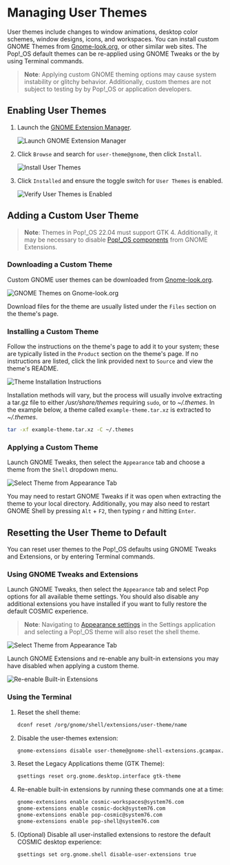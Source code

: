 # Managing User Themes

User themes include changes to window animations, desktop color schemes, window designs, icons, and workspaces. You can install custom GNOME Themes from [Gnome-look.org](https://www.gnome-look.org/browse/), or other similar web sites. The Pop!\_OS default themes can be re-applied using GNOME Tweaks or the by using Terminal commands.

>**Note**: Applying custom GNOME theming options may cause system instability or glitchy behavior. Additionally, custom themes are not subject to testing by by Pop!\_OS or application developers.

## Enabling User Themes

1. Launch the [GNOME Extension Manager](gnome-extensions.md#installing-the-gnome-extensions--extension-manager-apps).

    ![Launch GNOME Extension Manager](/images/user-themes/launch-ext-manager.png)

2. Click `Browse` and search for `user-theme@gnome`, then click `Install`.

    ![Install User Themes](/images/user-themes/install-user-themes.png)

3. Click `Installed` and ensure the toggle switch for `User Themes` is enabled.

    ![Verify User Themes is Enabled](/images/user-themes/verify-enabled.png)

## Adding a Custom User Theme

> **Note**: Themes in Pop!\_OS 22.04 must support GTK 4. Additionally, it may be necessary to disable [Pop!\_OS components](gnome-extensions.md#built-in-extensions) from GNOME Extensions.

### Downloading a Custom Theme

Custom GNOME user themes can be downloaded from [Gnome-look.org](https://www.gnome-look.org/browse/).

![GNOME Themes on Gnome-look.org](/images/user-themes/open-desktop-themes.png)

Download files for the theme are usually listed under the `Files` section on the theme's page.

### Installing a Custom Theme

Follow the instructions on the theme's page to add it to your system; these are typically listed in the `Product` section on the theme's page. If no instructions are listed, click the link provided next to `Source` and view the theme's README.

![Theme Installation Instructions](/images/user-themes/installation-instructions.png)

Installation methods will vary, but the process will usually involve extracting a tar.gz file to either */usr/share/themes* requiring `sudo`, or to *~/.themes*. In the example below, a theme called `example-theme.tar.xz` is extracted to *~/.themes*.

```bash
tar -xf example-theme.tar.xz -C ~/.themes
```

### Applying a Custom Theme

Launch GNOME Tweaks, then select the `Appearance` tab and choose a theme from the `Shell` dropdown menu.

![Select Theme from Appearance Tab](/images/user-themes/select-theme.png)

You may need to restart GNOME Tweaks if it was open when extracting the theme to your local directory. Additionally, you may also need to restart GNOME Shell by pressing `Alt` + `F2`, then typing `r` and hitting `Enter`.

## Resetting the User Theme to Default

You can reset user themes to the Pop!\_OS defaults using GNOME Tweaks and Extensions, or by entering Terminal commands.

### Using GNOME Tweaks and Extensions

Launch GNOME Tweaks, then select the `Appearance` tab and select Pop options for all available theme settings. You should also disable any additional extensions you have installed if you want to fully restore the default COSMIC experience.

>**Note**: Navigating to [Appearance settings](/customize-pop/appearance-settings.md) in the Settings application and selecting a Pop!\_OS theme will also reset the shell theme.

![Select Theme from Appearance Tab](/images/user-themes/reset-theme.png)

Launch GNOME Extensions and re-enable any built-in extensions you may have disabled when applying a custom theme.

![Re-enable Built-in Extensions](/images/user-themes/enable-built-in-ext.png)

### Using the Terminal

1. Reset the shell theme:

    ```bash
    dconf reset /org/gnome/shell/extensions/user-theme/name
    ```

2. Disable the user-themes extension:

    ```bash
    gnome-extensions disable user-theme@gnome-shell-extensions.gcampax.github.com
    ```

3. Reset the Legacy Applications theme (GTK Theme):

    ```bash
    gsettings reset org.gnome.desktop.interface gtk-theme
    ```

4. Re-enable built-in extensions by running these commands one at a time:

    ```bash
    gnome-extensions enable cosmic-workspaces@system76.com
    gnome-extensions enable cosmic-dock@system76.com
    gnome-extensions enable pop-cosmic@system76.com
    gnome-extensions enable pop-shell@system76.com
    ```

5. (Optional) Disable all user-installed extensions to restore the default COSMIC desktop experience: 

    ```bash
    gsettings set org.gnome.shell disable-user-extensions true
    ```
